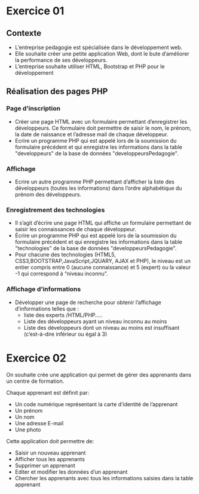 # Exercice 01
## Contexte
- L’entreprise pedagogie est spécialisée dans le développement web.
- Elle souhaite créer une petite application Web, dont le bute d’améliorer la performance de ses développeurs.
- L’entreprise souhaite utiliser HTML, Bootstrap et PHP pour le développement

## Réalisation des pages PHP
### Page d’inscription
- Créer une page HTML avec un formulaire permettant d’enregistrer les développeurs. Ce formulaire doit permettre de saisir le nom, le prénom, la date de naissance et l’adresse mail de chaque développeur.
- Ecrire un programme PHP qui est appelé lors de la soumission du formulaire précédent et qui enregistre les informations dans la table "developpeurs" de la base de données "developpeursPedagogie".

### Affichage
- Ecrire un autre programme PHP permettant d’afficher la liste des développeurs (toutes les informations) dans l’ordre alphabétique du prénom des développeurs.
  
### Enregistrement des technologies
- Il s’agit d’écrire une page HTML qui affiche un formulaire permettant de saisir les connaissances de chaque développeur.
- Écrire un programme PHP qui est appelé lors de la soumission du formulaire précédent et qui enregistre les informations dans la table "technologies" de la base de données "developpeursPedagogie".
- Pour chacune des technologies (HTML5, CSS3,BOOTSTRAP,JavaScript,JQUARY, AJAX et PHP), le niveau est un entier compris entre 0 (aucune connaissance) et 5 (expert) ou la valeur -1 qui correspond à “niveau inconnu”.
  
### Affichage d’informations
- Développer une page de recherche pour obtenir l’affichage d’informations telles que :
  - liste des experts /HTML/PHP…..
  - Liste des développeurs ayant un niveau inconnu au moins
  - Liste des développeurs dont un niveau au moins est insuffisant (c’est-à-dire inférieur ou égal à 3)

# Exercice 02

On souhaite crée une application qui permet de gérer des apprenants dans un centre de formation. 

Chaque apprenant est définit par:
- Un code numérique représentant la carte d’identité de l’apprenant
- Un prénom
- Un nom
- Une adresse E-mail
- Une photo

Cette application doit permettre de:
- Saisir un nouveau apprenant
- Afficher tous les apprenants
- Supprimer un apprenant
- Editer et modifier les données d’un apprenant
- Chercher les apprenants avec tous les informations saisies dans la table apprenant


